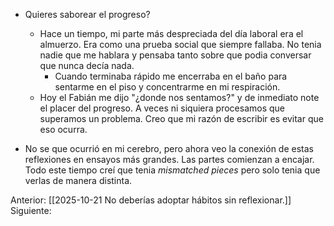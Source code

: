 - Quieres saborear el progreso?
	- Hace un tiempo, mi parte más despreciada del día laboral era el almuerzo. Era como una prueba social que siempre fallaba. No tenia nadie que me hablara y pensaba tanto sobre que podia conversar que nunca decía nada. 
		- Cuando terminaba rápido me encerraba en el baño para sentarme en el piso y concentrarme en mi respiración. 
	- Hoy el Fabián me dijo "¿donde nos sentamos?" y de inmediato  note el placer del progreso. A veces ni siquiera procesamos que superamos un problema. Creo que mi razón de escribir es evitar que eso ocurra. 

- No se que ocurrió en mi cerebro, pero ahora veo la conexión de estas reflexiones en ensayos más grandes. Las partes comienzan a encajar. Todo este tiempo creí que tenia *mismatched pieces* pero solo tenia que verlas de manera distinta. 


Anterior: [[2025-10-21 No deberías adoptar hábitos sin reflexionar.]]
Siguiente: 